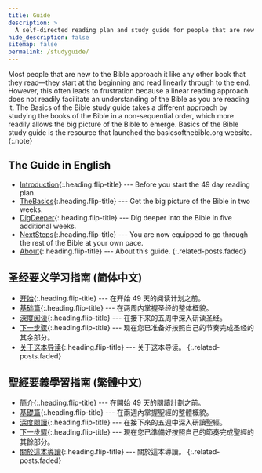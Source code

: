 ```yaml
---
title: Guide
description: >
  A self-directed reading plan and study guide for people that are new to the Bible and want to learn what it means to be a follower of Jesus.
hide_description: false
sitemap: false
permalink: /studyguide/
---
```


Most people that are new to the Bible approach it like any other book that they read—they start at the beginning and read linearly through to the end. However, this often leads to frustration because a linear reading approach does not readily facilitate an understanding of the Bible as you are reading it. The Basics of the Bible study guide takes a different approach by studying the books of the Bible in a non-sequential order, which more readily allows the big picture of the Bible to emerge. Basics of the Bible study guide is the resource that launched the basicsofthebible.org website.
{:.note}

## The Guide in English
* [Introduction]{:.heading.flip-title} --- Before you start the 49 day reading plan.
* [TheBasics]{:.heading.flip-title} --- Get the big picture of the Bible in two weeks.
* [DigDeeper]{:.heading.flip-title} --- Dig deeper into the Bible in five additional weeks.
* [NextSteps]{:.heading.flip-title} --- You are now equipped to go through the rest of the Bible at your own pace.
* [About]{:.heading.flip-title} --- About this guide.
{:.related-posts.faded}

## 圣经要义学习指南 (简体中文)
* [开始]{:.heading.flip-title} --- 在开始 49 天的阅读计划之前。
* [基础篇]{:.heading.flip-title} --- 在两周内掌握圣经的整体概貌。
* [深度阅读]{:.heading.flip-title} --- 在接下来的五周中深入研读圣经。
* [下一步骤]{:.heading.flip-title} --- 现在您已准备好按照自己的节奏完成圣经的其余部分。
* [关于这本导读]{:.heading.flip-title} --- 关于这本导读。
{:.related-posts.faded}

## 聖經要義學習指南 (繁體中文)
* [簡介]{:.heading.flip-title} --- 在開始 49 天的閱讀計劃之前。
* [基礎篇]{:.heading.flip-title} --- 在兩週內掌握聖經的整體概貌。
* [深度閱讀]{:.heading.flip-title} --- 在接下來的五週中深入研讀聖經。
* [下一步驟]{:.heading.flip-title} --- 現在您已準備好按照自己的節奏完成聖經的其餘部分。
* [關於這本導讀]{:.heading.flip-title} --- 關於這本導讀。
{:.related-posts.faded}

[Introduction]: Introduction.md
[TheBasics]: eng1.md
[DigDeeper]: eng2.md
[NextSteps]: eng3.md
[About]: eng4.md

[开始]: chs0.md
[基础篇]: chs1.md
[深度阅读]: chs2.md
[下一步骤]: chs3.md
[关于这本导读]: chs4.md

[簡介]: cht0.md
[基礎篇]: cht1.md
[深度閱讀]: cht2.md
[下一步驟]: cht3.md
[關於這本導讀]: cht4.md


